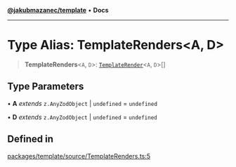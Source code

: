 [**@jakubmazanec/template**](../README.md) • **Docs**

---

# Type Alias: TemplateRenders\<A, D\>

> **TemplateRenders**\<`A`, `D`\>: [`TemplateRender`](TemplateRender.md)\<`A`, `D`\>[]

## Type Parameters

• **A** _extends_ `z.AnyZodObject` \| `undefined` = `undefined`

• **D** _extends_ `z.AnyZodObject` \| `undefined` = `undefined`

## Defined in

[packages/template/source/TemplateRenders.ts:5](https://github.com/jakubmazanec/tools/blob/eb8c22844f0a0aa0874efeab93afc2bd96c269e6/packages/template/source/TemplateRenders.ts#L5)
